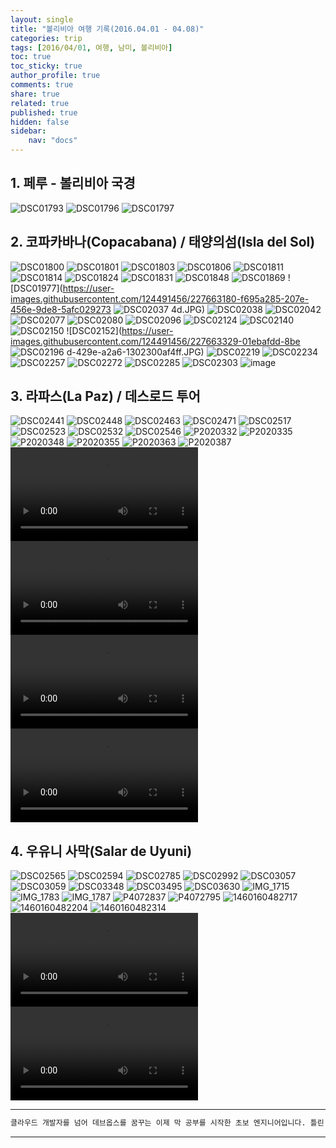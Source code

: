 ```yaml
---
layout: single
title: "볼리비아 여행 기록(2016.04.01 - 04.08)"
categories: trip
tags: [2016/04/01, 여행, 남미, 볼리비아]
toc: true
toc_sticky: true
author_profile: true
comments: true
share: true
related: true
published: true
hidden: false
sidebar: 
    nav: "docs"
---
```


## 1. 페루 - 볼리비아 국경

![DSC01793](https://user-images.githubusercontent.com/124491456/227662545-bf438160-e48c-45e1-90ef-e9b1b75c9571.JPG)
![DSC01796](https://user-images.githubusercontent.com/124491456/227662552-4b3f1311-1ecd-48ff-930d-9fa37c1927c8.JPG)
![DSC01797](https://user-images.githubusercontent.com/124491456/227662609-f0cd02c2-4d28-46bd-8804-0208b44f6370.JPG)

## 2. 코파카바나(Copacabana) / 태양의섬(Isla del Sol)

![DSC01800](https://user-images.githubusercontent.com/124491456/227662623-893dbc31-a992-46f9-ae8c-5f96160b25eb.JPG)
![DSC01801](https://user-images.githubusercontent.com/124491456/227663061-b1897805-68a4-4d56-9080-87fdebafb31a.JPG)
![DSC01803](https://user-images.githubusercontent.com/124491456/227663064-e4d1420e-f093-4e1b-8118-55763aaf01b9.JPG)
![DSC01806](https://user-images.githubusercontent.com/124491456/227663069-aa2d1b63-02be-4928-95c7-5b26471284bd.JPG)
![DSC01811](https://user-images.githubusercontent.com/124491456/227663071-1787141a-47f8-4cff-8c05-fed89b1d2c7e.JPG)
![DSC01814](https://user-images.githubusercontent.com/124491456/227663076-69054274-9afb-4d0f-8b85-cf9d90a294ab.JPG)
![DSC01824](https://user-images.githubusercontent.com/124491456/227663080-1150b1d1-3ebb-48d4-a6ba-c10e9bd98088.JPG)
![DSC01831](https://user-images.githubusercontent.com/124491456/227663139-99c135dd-67f7-414b-a1a0-d82813329c10.JPG)
![DSC01848](https://user-images.githubusercontent.com/124491456/227663146-371d03ac-af82-4ccf-a312-e4cc817d4064.JPG)
![DSC01869](https://user-images.githubusercontent.com/124491456/227663163-97ed9d20-da2b-49b7-8aac-383d778160d0.JPG)
![DSC01977](https://user-images.githubusercontent.com/124491456/227663180-f695a285-207e-456e-9de8-5afc029273
![DSC02037](https://user-images.githubusercontent.com/124491456/227663193-c1c70a15-6aac-48f4-8985-7002009c1523.JPG)
4d.JPG)
![DSC02038](https://user-images.githubusercontent.com/124491456/227663199-97363899-522c-4e2e-9862-2c087b235bc8.JPG)
![DSC02042](https://user-images.githubusercontent.com/124491456/227663225-f9daaac1-0eab-4ef5-b515-9db5ac4ad2f6.JPG)
![DSC02077](https://user-images.githubusercontent.com/124491456/227663287-a9ce104d-02d6-496e-9203-9569fac686ff.JPG)
![DSC02080](https://user-images.githubusercontent.com/124491456/227663289-5c69d85d-0bba-4368-99ae-f498c29782a8.JPG)
![DSC02096](https://user-images.githubusercontent.com/124491456/227663290-f43f037b-125b-4a6d-bf90-5ea973368676.JPG)
![DSC02124](https://user-images.githubusercontent.com/124491456/227663296-9cd34a8d-ab6c-463e-be3d-58f992183809.JPG)
![DSC02140](https://user-images.githubusercontent.com/124491456/227663298-d6c39bbc-4347-4125-805f-28d52c7d2a76.JPG)
![DSC02150](https://user-images.githubusercontent.com/124491456/227663311-e5d5374e-b9ed-49b0-b9ca-a40c169211ac.JPG)
![DSC02152](https://user-images.githubusercontent.com/124491456/227663329-01ebafdd-8be
![DSC02196](https://user-images.githubusercontent.com/124491456/227663352-dfe79621-1415-4a7d-86c1-f3ffda9be8bb.JPG)
d-429e-a2a6-1302300af4ff.JPG)
![DSC02219](https://user-images.githubusercontent.com/124491456/227663368-3976b0c8-ab00-44cd-97c7-bcb58406d326.JPG)
![DSC02234](https://user-images.githubusercontent.com/124491456/227663373-ba224731-b35d-4b08-9f14-fa9748a68b2f.JPG)
![DSC02257](https://user-images.githubusercontent.com/124491456/227663376-959283f0-7b2b-4f8d-8478-8e37692b0d17.JPG)
![DSC02272](https://user-images.githubusercontent.com/124491456/227663385-d743b150-0c21-45cd-9421-f2bc16dc45b0.JPG)
![DSC02285](https://user-images.githubusercontent.com/124491456/227663387-e9c7fa95-5e39-41aa-9099-c4df9d3aefb2.JPG)
![DSC02303](https://user-images.githubusercontent.com/124491456/227663396-8ddb05a3-f67d-4efc-8b7a-d08cd853be89.JPG)
![image](https://user-images.githubusercontent.com/124491456/227663451-8fe7232c-f2f6-4e5a-993c-8ee076ea986d.png)

## 3. 라파스(La Paz) / 데스로드 투어

![DSC02441](https://user-images.githubusercontent.com/124491456/227663567-18585704-31fd-4f26-954d-474de4312de5.JPG)
![DSC02448](https://user-images.githubusercontent.com/124491456/227663573-df5368fc-420a-4875-8199-78f194adc3aa.JPG)
![DSC02463](https://user-images.githubusercontent.com/124491456/227663575-bf063518-b77f-40b4-9b73-c4977b4d4404.JPG)
![DSC02471](https://user-images.githubusercontent.com/124491456/227663580-e4c5cb28-1366-4679-8e2d-2b1acab49460.JPG)
![DSC02517](https://user-images.githubusercontent.com/124491456/227663594-045dc051-3f48-45c6-8821-cf293c9d14a6.JPG)
![DSC02523](https://user-images.githubusercontent.com/124491456/227663601-15a4fa3a-778e-4c0c-8546-2420dc1faf38.JPG)
![DSC02532](https://user-images.githubusercontent.com/124491456/227663606-93ba767e-66c8-447b-833a-98c17ef03164.JPG)
![DSC02546](https://user-images.githubusercontent.com/124491456/227663614-cc8288f2-ff59-4e63-80fc-a4977a06b468.JPG)
![P2020332](https://user-images.githubusercontent.com/124491456/227663651-e5023f76-83dd-48cf-a716-e5ee403f47d6.JPG)
![P2020335](https://user-images.githubusercontent.com/124491456/227663656-22097537-70e3-4742-adec-039189b55082.JPG)
![P2020348](https://user-images.githubusercontent.com/124491456/227663658-7a4a2a28-f9d7-4acd-abcd-5ae3c6718a2b.JPG)
![P2020355](https://user-images.githubusercontent.com/124491456/227663661-184bd6a3-63d0-4e0f-b0b4-e4409fc85f75.JPG)
![P2020363](https://user-images.githubusercontent.com/124491456/227663690-27c10e4e-a609-43af-ac40-e20cf309aad1.JPG)
![P2020387](https://user-images.githubusercontent.com/124491456/227663713-5998850d-b205-4eb9-b6c9-29437d11e3e8.JPG)
<video src="https://user-images.githubusercontent.com/124491456/227663976-40353d62-4c49-429e-9281-419f30d66439.mp4" controls="controls" style="max-width: 530px;">
</video>
<video src="https://user-images.githubusercontent.com/124491456/227663981-24b7be8d-2fb8-4544-9d7d-47eae1a4eef3.mp4" controls="controls" style="max-width: 530px;">
</video>
<video src="https://user-images.githubusercontent.com/124491456/227664122-0bcd066d-35d5-4f50-a526-385998719f0a.mp4" controls="controls" style="max-width: 530px;">
</video>
<video src="https://user-images.githubusercontent.com/124491456/227664123-3123256b-5db9-445e-aded-5eadfd633647.mp4" controls="controls" style="max-width: 530px;">
</video>

## 4. 우유니 사막(Salar de Uyuni)

![DSC02565](https://user-images.githubusercontent.com/124491456/227664242-07db47c5-ab71-4331-9c1a-607a556e1a6f.JPG)
![DSC02594](https://user-images.githubusercontent.com/124491456/227664251-65e32a5c-0950-4d2e-a886-a4a063794fc1.JPG)
![DSC02785](https://user-images.githubusercontent.com/124491456/227664268-64dd8105-494a-419d-bc61-40bd28cd0414.JPG)
![DSC02992](https://user-images.githubusercontent.com/124491456/227664299-599cbc72-b9e8-4cee-a221-e430c61b82a6.JPG)
![DSC03057](https://user-images.githubusercontent.com/124491456/227664337-6de31f09-cecf-4a14-b04b-e99bbbe6049d.JPG)
![DSC03059](https://user-images.githubusercontent.com/124491456/227664339-1096c6ad-94f3-4e3b-a0cb-c92794c42971.JPG)
![DSC03348](https://user-images.githubusercontent.com/124491456/227664397-ef5c0886-3ef9-467f-9182-09a1f52d2a07.JPG)
![DSC03495](https://user-images.githubusercontent.com/124491456/227664419-1d9e8a35-b4ac-4d04-9c67-465b99a58156.JPG)
![DSC03630](https://user-images.githubusercontent.com/124491456/227664430-34a20d87-722a-48de-af95-184a69935f44.JPG)
![IMG_1715](https://user-images.githubusercontent.com/124491456/227664437-5982af6c-5709-437e-a757-e28784217b9f.JPG)
![IMG_1783](https://user-images.githubusercontent.com/124491456/227664459-f6eef3af-0c64-4fc3-9fb6-4cde2d52352b.JPG)
![IMG_1787](https://user-images.githubusercontent.com/124491456/227664463-ed3d065b-ff2a-4b3f-87dc-507c4cfe0fa5.JPG)
![P4072837](https://user-images.githubusercontent.com/124491456/227664498-70e526cd-4dec-437a-84cb-3eee7ba622b8.JPG)
![P4072795](https://user-images.githubusercontent.com/124491456/227664511-5d0f8952-c207-403d-9b81-edb96d37b46e.JPG)
![1460160482717](https://user-images.githubusercontent.com/124491456/227664659-8b9f8ad8-d781-4b75-ae37-5ff85426a6b2.jpeg)
![1460160482204](https://user-images.githubusercontent.com/124491456/227664667-24bd3946-039e-4137-bb10-076ae21eec56.jpeg)
![1460160482314](https://user-images.githubusercontent.com/124491456/227664675-1ec9d89f-497e-4933-9465-e0b217bf5c18.jpeg)
<video src="https://user-images.githubusercontent.com/124491456/227665555-9fbe5bae-19d8-4639-94a9-0e04a124b40e.mp4" controls="controls" style="max-width: 530px;">
</video>
<video src="https://user-images.githubusercontent.com/124491456/227665557-09d9e7e1-b974-4e54-947a-b4e3340d1b94.mp4" controls="controls" style="max-width: 530px;">
</video>

---

```bash
클라우드 개발자를 넘어 데브옵스를 꿈꾸는 이제 막 공부를 시작한 초보 엔지니어입니다. 틀린 점이 있으면 친절하게 댓글 부탁드립니다. :)
```

---
